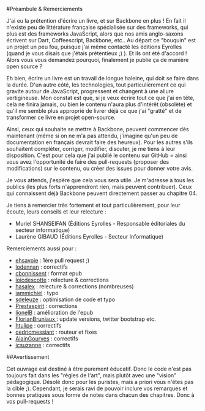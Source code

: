 #Préambule & Remerciements

J'ai eu la prétention d'écrire un livre, et sur Backbone en plus ! En fait il n'existe peu de littérature française spécialisée sur des frameworks, qui plus est des frameworks JavaScript, alors que nos amis anglo-saxons écrivent sur Dart, Coffeescript, Backbone, etc..
Au départ ce "bouquin" est un projet un peu fou, puisque j'ai même contacté les éditions Eyrolles (quand je vous disais que j'étais prétentieux ;) ). Et ils ont été d'accord ! Alors vous vous demandez pourquoi, finalement je publie ça de manière open source ?

Eh bien, écrire un livre est un travail de longue haleine, qui doit se faire dans la durée. D'un autre côté, les technologies, tout particulièrement ce qui gravite autour de JavaScript, progressent et changent à une allure vertigineuse. Mon constat est que, si je veux écrire tout ce que j'ai en tête, cela ne finira jamais, ou bien le contenu n'aura plus d'intérêt (obsolète) et qu'il me semble plus approprié de livrer déjà ce que j'ai "gratté" et de transformer ce livre en projet open-source.

Ainsi, ceux qui souhaite se mettre à Backbone, peuvent commencer dès maintenant (même si on ne m'a pas attendu, j'imagine qu'un peu de documentation en français devrait faire des heureux). Pour les autres s'ils souhaitent compléter, corriger, modifier, discuter, je me tiens à leur disposition. C'est pour cela que j'ai publié le contenu sur GitHub = ainsi vous avez l'opportunité de faire des pull-requests (proposer des modifications) sur le contenu, ou créer des issues pour donner votre avis.

Je vous attends, j'espère que cela vous sera utile. Je m'adresse à tous les publics (les plus forts n'apprendront rien, mais peuvent contribuer). Ceux qui connaissent déjà Backbone peuvent directement passer au chapitre 04.

Je tiens à remercier très fortement et tout particulièrement, pour leur écoute, leurs conseils et leur relecture :

- Muriel SHANSEIFAN (Éditions Eyrolles - Responsable éditoriales du secteur informatique)
- Laurène GIBAUD (Éditions Eyrolles - Secteur Informatique)


Remerciements aussi pour :

- [ehsavoie](https://github.com/ehsavoie) : 1ère pull request ;)
- [lodennan](https://github.com/lodennan) : correctifs
- [cbonnissent](https://github.com/cbonnissent) : format epub
- [loicdescotte](https://github.com/loicdescotte) : relecture & corrections
- [hasalex](https://github.com/hasalex) : relecture & corrections (nombreuses)
- [iammichiel](https://github.com/iammichiel) : typo
- [sdeleuze](https://github.com/sdeleuze) : optimisation de code et typo
- [Prestaspirit](https://github.com/Prestaspirit) : corrections
- [lionelB](https://github.com/lionelB) : amélioration de l'epub
- [FlorianBruniaux ](https://github.com/FlorianBruniaux) : update versions, twitter bootstrap etc.
- [htulipe](https://github.com/htulipe) : correctifs
- [cedricmessiant](https://github.com/cedricmessiant) : routeur et fixes
- [AlainGourves](https://github.com/AlainGourves) : correctifs
- [jcsuzanne](https://github.com/jcsuzanne) : correctifs


##Avertissement

Cet ouvrage est destiné à être purement éducatif. Donc le code n'est pas toujours fait dans les "règles de l'art", mais plutôt avec une "vision" pédagogique. Désolé donc pour les puristes, mais a priori vous n'êtes pas la cible ;). Cependant, je serais ravi de pouvoir inclure vos remarques et bonnes pratiques sous forme de notes dans chacun des chapitres. Donc à vos pull-requests !
